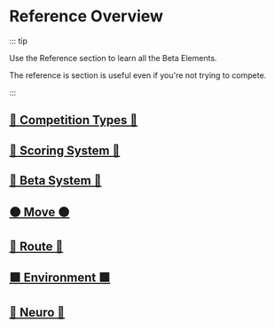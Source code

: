 # Reference Overview

::: tip 

Use the Reference section to learn all the Beta Elements. 

The reference is section is useful even if you're not trying to compete.

:::

## [🔷 Competition Types 🔷](/reference/CompType/Overview)

## [🔷 Scoring System 🔷](/reference/Scoring/Overview)

## [🔷 Beta System 🔷](/reference/Beta/BetaOverview)

## [🟠 Move 🟠](/reference/Move/MoveOverview)

## [🔺 Route 🔺](/reference/Route/RouteOverview)

## [🟩 Environment 🟩](/reference/Environment/EnvironmentOverview)

## [💜 Neuro 💜](/reference/Neuro/NeuroOverview)